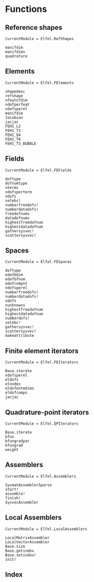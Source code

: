 # Functions

## Reference shapes

```@meta
CurrentModule = Elfel.RefShapes
```


```@docs
manifdim
manifdimv
quadrature
```


## Elements

```@meta
CurrentModule = Elfel.FElements
```

```@docs
shapedesc
refshape
nfeatofdim
ndofperfeat
ndofsperel
manifdim
Jacobian
jacjac
FEH1_L2
FEH1_T3
FEH1_Q4
FEH1_T6
FEH1_T3_BUBBLE
```

## Fields

```@meta
CurrentModule = Elfel.FEFields
```

```@docs
doftype
dofnumtype
nterms
ndofsperterm
ndofs
setebc!
numberfreedofs!
numberdatadofs!
freedofnums
datadofnums
highestfreedofnum
highestdatadofnum
gathersysvec!
scattersysvec!
```

## Spaces

```@meta
CurrentModule = Elfel.FESpaces
```


```@docs
doftype
edofmdim
edofbfnum
edofcompnt
ndofsperel
numberfreedofs!
numberdatadofs!
ndofs
nunknowns
highestfreedofnum
highestdatadofnum
numberdofs!
setebc!
gathersysvec!
scattersysvec!
makeattribute
```

## Finite element iterators

```@meta
CurrentModule = Elfel.FEIterators
```

```@docs
Base.iterate
ndofsperel
eldofs
elnodes
eldofentmdims
eldofcomps
jacjac
```

## Quadrature-point iterators

```@meta
CurrentModule = Elfel.QPIterators
```

```@docs
Base.iterate
bfun
bfungradpar
bfungrad
weight
```

## Assemblers

```@meta
CurrentModule = Elfel.Assemblers
```

```@docs
SysmatAssemblerSparse
start!
assemble!
finish!
SysvecAssembler
```

## Local Assemblers

```@meta
CurrentModule = Elfel.LocalAssemblers
```

```@docs
LocalMatrixAssembler
LocalVectorAssembler
Base.size
Base.getindex
Base.setindex!
init!
```

## Index

```@index
```

